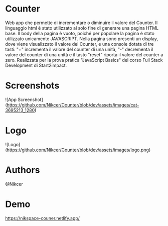 # Counter
Web app che permette di incrementare o diminuire il valore del Counter. Il linguaggio html è stato utilizzato al solo fine di generare una pagina HTML base. Il body della pagina è vuoto, poiché per popolare la pagina è stato utilizzato unicamente JAVASCRIPT. Nella pagina sono presenti un display, dove viene visualizzato il valore del Counter, e una console dotata di tre tasti: "+" incrementa il valore del counter di una unità, "-" decrementa il valore del counter di una unità e il tasto "reset" riporta il valore del counter a zero. Realizzata per la prova pratica "JavaScript Basics" del corso Full Stack Development di Start2impact.

# Screenshots
![App Screenshot]
(https://github.com/Nikcer/Counter/blob/dev/assets/images/cat-3695213_1280)

# Logo
![Logo]
(https://github.com/Nikcer/Counter/blob/dev/assets/images/logo.png)

# Authors
@Nikcer

# Demo
https://nikspace-couner.netlify.app/
